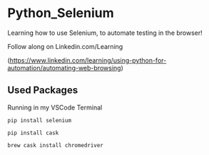 # Python_Selenium
Learning how to use Selenium, to automate testing in the browser!

Follow along on Linkedin.com/Learning

(https://www.linkedin.com/learning/using-python-for-automation/automating-web-browsing)


## Used Packages

Running in my VSCode Terminal

`pip install selenium`

`pip install cask`

`brew cask install chromedriver`
